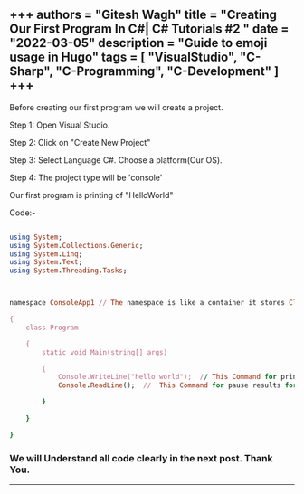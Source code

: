 +++
authors = "Gitesh Wagh"
title = "Creating Our First Program In C#| C# Tutorials #2 "
date = "2022-03-05"
description = "Guide to emoji usage in Hugo"
tags = [
 "VisualStudio",
 "C-Sharp",
 "C-Programming",
 "C-Development"
]
+++
------------------
Before creating our first program we will create a project.

Step 1: Open Visual Studio.

Step 2: Click on "Create New Project"

Step 3: Select Language C#. Choose a platform(Our OS).

Step 4: The project type will be 'console'

Our first program is printing of "HelloWorld"



Code:-
````ruby

using System;
using System.Collections.Generic;
using System.Linq;
using System.Text;
using System.Threading.Tasks;



namespace ConsoleApp1 // The namespace is like a container it stores Classes and methods// 

{
    class Program

    {
        static void Main(string[] args)

        {
            Console.WriteLine("hello world");  // This Command for printing is given of value. 
            Console.ReadLine();  //  This Command for pause results for seeing clearly.

        }
    
    }

}

````
### We will Understand all code clearly in the next post. Thank You. ###
******